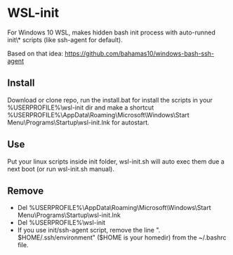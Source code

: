# WSL-init

For Windows 10 WSL, makes hidden bash init process with auto-runned init\\* scripts (like ssh-agent for default).

Based on that idea: https://github.com/bahamas10/windows-bash-ssh-agent

## Install
Download or clone repo, run the install.bat for install the scripts in your %USERPROFILE%\wsl-init dir and make a shortcut %USERPROFILE%\AppData\Roaming\Microsoft\Windows\Start Menu\Programs\Startup\wsl-init.lnk for autostart.

## Use
Put your linux scripts inside init folder, wsl-init.sh will auto exec them due a next boot (or run wsl-init.sh manual).

## Remove
* Del %USERPROFILE%\AppData\Roaming\Microsoft\Windows\Start Menu\Programs\Startup\wsl-init.lnk
* Del %USERPROFILE%\wsl-init
* If you use init/ssh-agent script, remove the line ". $HOME/.ssh/environment" ($HOME is your homedir) from the ~/.bashrc file.
